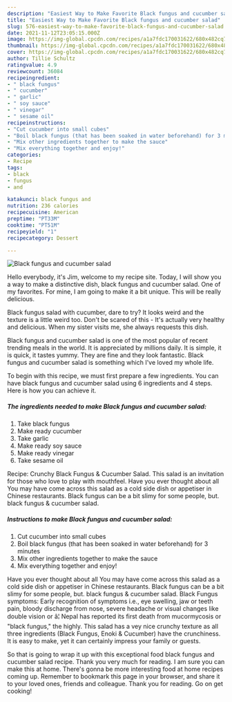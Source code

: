 ```yaml
---
description: "Easiest Way to Make Favorite Black fungus and cucumber salad"
title: "Easiest Way to Make Favorite Black fungus and cucumber salad"
slug: 576-easiest-way-to-make-favorite-black-fungus-and-cucumber-salad
date: 2021-11-12T23:05:15.000Z
image: https://img-global.cpcdn.com/recipes/a1a7fdc170031622/680x482cq70/black-fungus-and-cucumber-salad-recipe-main-photo.jpg
thumbnail: https://img-global.cpcdn.com/recipes/a1a7fdc170031622/680x482cq70/black-fungus-and-cucumber-salad-recipe-main-photo.jpg
cover: https://img-global.cpcdn.com/recipes/a1a7fdc170031622/680x482cq70/black-fungus-and-cucumber-salad-recipe-main-photo.jpg
author: Tillie Schultz
ratingvalue: 4.9
reviewcount: 36084
recipeingredient:
- " black fungus"
- " cucumber"
- " garlic"
- " soy sauce"
- " vinegar"
- " sesame oil"
recipeinstructions:
- "Cut cucumber into small cubes"
- "Boil black fungus (that has been soaked in water beforehand) for 3 minutes"
- "Mix other ingredients together to make the sauce"
- "Mix everything together and enjoy!"
categories:
- Recipe
tags:
- black
- fungus
- and

katakunci: black fungus and 
nutrition: 236 calories
recipecuisine: American
preptime: "PT33M"
cooktime: "PT51M"
recipeyield: "1"
recipecategory: Dessert

---
```



![Black fungus and cucumber salad](https://img-global.cpcdn.com/recipes/a1a7fdc170031622/680x482cq70/black-fungus-and-cucumber-salad-recipe-main-photo.jpg)

Hello everybody, it's Jim, welcome to my recipe site. Today, I will show you a way to make a distinctive dish, black fungus and cucumber salad. One of my favorites. For mine, I am going to make it a bit unique. This will be really delicious.

Black fungus salad with cucumber, dare to try? It looks weird and the texture is a little weird too. Don&#39;t be scared of this - It&#39;s actually very healthy and delicious. When my sister visits me, she always requests this dish.

Black fungus and cucumber salad is one of the most popular of recent trending meals in the world. It is appreciated by millions daily. It is simple, it is quick, it tastes yummy. They are fine and they look fantastic. Black fungus and cucumber salad is something which I've loved my whole life.


To begin with this recipe, we must first prepare a few ingredients. You can have black fungus and cucumber salad using 6 ingredients and 4 steps. Here is how you can achieve it.

<!--inarticleads1-->

##### The ingredients needed to make Black fungus and cucumber salad:

1. Take  black fungus
1. Make ready  cucumber
1. Take  garlic
1. Make ready  soy sauce
1. Make ready  vinegar
1. Take  sesame oil


Recipe: Crunchy Black Fungus &amp; Cucumber Salad. This salad is an invitation for those who love to play with mouthfeel. Have you ever thought about all You may have come across this salad as a cold side dish or appetiser in Chinese restaurants. Black fungus can be a bit slimy for some people, but. black fungus &amp; cucumber salad. 

<!--inarticleads2-->

##### Instructions to make Black fungus and cucumber salad:

1. Cut cucumber into small cubes
1. Boil black fungus (that has been soaked in water beforehand) for 3 minutes
1. Mix other ingredients together to make the sauce
1. Mix everything together and enjoy!


Have you ever thought about all You may have come across this salad as a cold side dish or appetiser in Chinese restaurants. Black fungus can be a bit slimy for some people, but. black fungus &amp; cucumber salad. Black Fungus symptoms: Early recognition of symptoms i.e., eye swelling, jaw or teeth pain, bloody discharge from nose, severe headache or visual changes like double vision or â¦ Nepal has reported its first death from mucormycosis or &#34;black fungus,&#34; the highly. This salad has a vey nice crunchy texture as all three ingredients (Black Fungus, Enoki &amp; Cucumber) have the crunchiness. It is easy to make, yet it can certainly impress your family or guests. 

So that is going to wrap it up with this exceptional food black fungus and cucumber salad recipe. Thank you very much for reading. I am sure you can make this at home. There's gonna be more interesting food at home recipes coming up. Remember to bookmark this page in your browser, and share it to your loved ones, friends and colleague. Thank you for reading. Go on get cooking!
